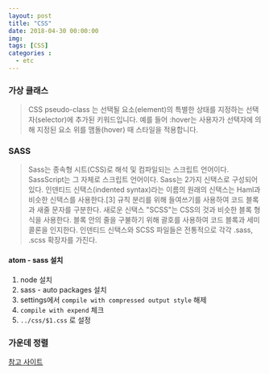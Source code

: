 ```yaml
---
layout: post
title: "CSS"
date: 2018-04-30 00:00:00
img:
tags: [CSS]
categories :
  - etc
---
```


### 가상 클래스
> CSS pseudo-class 는 선택될 요소(element)의 특별한 상태를 지정하는 선택자(selector)에 추가된 키워드입니다. 예를 들어 :hover는 사용자가 선택자에 의해 지정된 요소 위를 맴돌(hover) 때 스타일을 적용합니다.


### SASS
> Sass는 종속형 시트(CSS)로 해석 및 컴파일되는 스크립트 언어이다. SassScript는 그 자체로 스크립트 언어이다. Sass는 2가지 신택스로 구성되어 있다. 인덴티드 신택스(indented syntax)라는 이름의 원래의 신택스는 Haml과 비슷한 신택스를 사용한다.[3] 규칙 분리를 위해 들여쓰기를 사용하여 코드 블록과 새줄 문자를 구분한다. 새로운 신택스 "SCSS"는 CSS의 것과 비슷한 블록 형식을 사용한다. 블록 안의 줄을 구불하기 위해 괄호를 사용하여 코드 블록과 세미콜론을 인지한다. 인덴티드 신택스와 SCSS 파일들은 전통적으로 각각 .sass, .scss 확장자를 가진다.


#### atom - sass 설치
1. node 설치
2. sass - auto packages 설치
3. settings에서 `compile with compressed output style` 해제
4. `compile with expend` 체크
5. `../css/$1.css` 로 설정


### 가운데 정렬
[참고 사이트](https://css-tricks.com/centering-in-the-unknown/)
